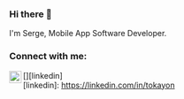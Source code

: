 ### Hi there 👋

I'm Serge, 
Mobile App Software Developer.

### Connect with me:

[<img align="left" alt="tokayon | LinkedIn" width="22px" src="https://cdn.jsdelivr.net/npm/simple-icons@v3/icons/linkedin.svg" />][linkedin]
<br/>
[linkedin]: https://linkedin.com/in/tokayon




<!--
**tokayon/tokayon** is a ✨ _special_ ✨ repository because its `README.md` (this file) appears on your GitHub profile.

Here are some ideas to get you started:

- 🔭 I’m currently working on ...
- 🌱 I’m currently learning ...
- 👯 I’m looking to collaborate on ...
- 🤔 I’m looking for help with ...
- 💬 Ask me about ...
- 📫 How to reach me: ...
- 😄 Pronouns: ...
- ⚡ Fun fact: ...
-->
